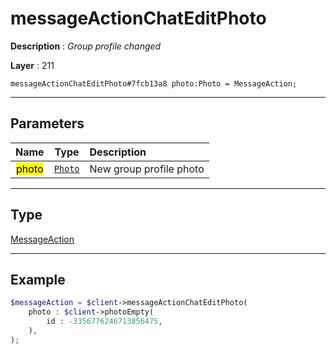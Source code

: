 # messageActionChatEditPhoto

**Description** : *Group profile changed*

**Layer** : 211

```tl
messageActionChatEditPhoto#7fcb13a8 photo:Photo = MessageAction;
```

---

## Parameters

| Name | Type | Description |
| :---: | :---: | :--- |
| <mark>photo</mark> | [`Photo`](type/Photo) | New group profile photo |

---

## Type

[MessageAction](type/MessageAction)

---

## Example

```php
$messageAction = $client->messageActionChatEditPhoto(
	photo : $client->photoEmpty(
		id : -3356776246713856475,
	),
);
```